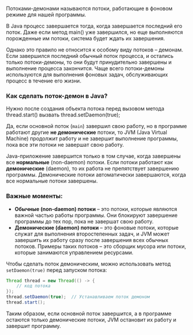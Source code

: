 Потоками-демонами называются потоки, работающие в фоновом режиме для нашей программы.

В Java процесс завершается тогда, когда завершается последний его поток. Даже если метод main() уже завершился, но еще выполняются порожденные им потоки, система будет ждать их завершения.

Однако это правило не относится к особому виду потоков – демонам. Если завершился последний обычный поток процесса, и остались только потоки-демоны, то они будут принудительно завершены и выполнение процесса закончится. Чаще всего потоки-демоны используются для выполнения фоновых задач, обслуживающих процесс в течение его жизни.

### Как сделать поток-демон в Java?
Нужно после создания объекта потока перед вызовом метода thread.start() вызвать thread.setDaemon(true);

Да, если основной поток (`main`) завершил свою работу, но в программе работают другие **не демонические** потоки, то JVM (Java Virtual Machine) продолжит работу и не завершит выполнение программы, пока все эти потоки не завершат свою работу.

Java-приложение завершится только в том случае, когда завершены все **нормальные** (non-daemon) потоки. Если потоки работают как **демонические** (daemon), то их работа не препятствует завершению программы. Демонические потоки автоматически завершаются, когда все нормальные потоки завершены.

### Важные моменты:
- **Обычные (non-daemon) потоки** – это потоки, которые являются важной частью работы программы. Они блокируют завершение программы до тех пор, пока не завершат свою работу.
- **Демонические (daemon) потоки** – это фоновые потоки, которые служат для выполнения второстепенных задач, и JVM может завершить их работу сразу после завершения всех обычных потоков. Примеры таких потоков – это сборщик мусора или потоки, которые занимаются управлением ресурсами.

Чтобы сделать поток демоническим, можно использовать метод `setDaemon(true)` перед запуском потока:

```java
Thread thread = new Thread(() -> {
    // код потока
});
thread.setDaemon(true);  // Устанавливаем поток демоном
thread.start();
```

Таким образом, если основной поток завершится, а в программе остаются только демонические потоки, JVM остановит их работу и завершит программу.

